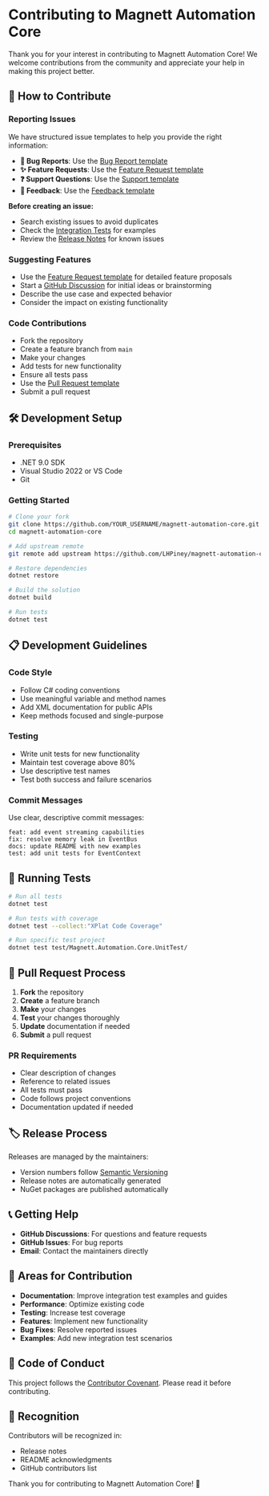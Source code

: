 # Contributing to Magnett Automation Core

Thank you for your interest in contributing to Magnett Automation Core! We welcome contributions from the community and appreciate your help in making this project better.

## 🤝 How to Contribute

### Reporting Issues
We have structured issue templates to help you provide the right information:

- **🐛 Bug Reports**: Use the [Bug Report template](https://github.com/LHPiney/magnett-automation-core/issues/new?template=bug_report.yml)
- **✨ Feature Requests**: Use the [Feature Request template](https://github.com/LHPiney/magnett-automation-core/issues/new?template=feature_request.yml)
- **❓ Support Questions**: Use the [Support template](https://github.com/LHPiney/magnett-automation-core/issues/new?template=support.yml)
- **💬 Feedback**: Use the [Feedback template](https://github.com/LHPiney/magnett-automation-core/issues/new?template=feedback.yml)

**Before creating an issue:**
- Search existing issues to avoid duplicates
- Check the [Integration Tests](test/Magnett.Automation.Core.IntegrationTest/) for examples
- Review the [Release Notes](RELEASE-NOTES.MD) for known issues

### Suggesting Features
- Use the [Feature Request template](https://github.com/LHPiney/magnett-automation-core/issues/new?template=feature_request.yml) for detailed feature proposals
- Start a [GitHub Discussion](https://github.com/LHPiney/magnett-automation-core/discussions) for initial ideas or brainstorming
- Describe the use case and expected behavior
- Consider the impact on existing functionality

### Code Contributions
- Fork the repository
- Create a feature branch from `main`
- Make your changes
- Add tests for new functionality
- Ensure all tests pass
- Use the [Pull Request template](.github/pull_request_template/pull_request_template.md)
- Submit a pull request

## 🛠️ Development Setup

### Prerequisites
- .NET 9.0 SDK
- Visual Studio 2022 or VS Code
- Git

### Getting Started
```bash
# Clone your fork
git clone https://github.com/YOUR_USERNAME/magnett-automation-core.git
cd magnett-automation-core

# Add upstream remote
git remote add upstream https://github.com/LHPiney/magnett-automation-core.git

# Restore dependencies
dotnet restore

# Build the solution
dotnet build

# Run tests
dotnet test
```

## 📋 Development Guidelines

### Code Style
- Follow C# coding conventions
- Use meaningful variable and method names
- Add XML documentation for public APIs
- Keep methods focused and single-purpose

### Testing
- Write unit tests for new functionality
- Maintain test coverage above 80%
- Use descriptive test names
- Test both success and failure scenarios

### Commit Messages
Use clear, descriptive commit messages:
```
feat: add event streaming capabilities
fix: resolve memory leak in EventBus
docs: update README with new examples
test: add unit tests for EventContext
```

## 🧪 Running Tests

```bash
# Run all tests
dotnet test

# Run tests with coverage
dotnet test --collect:"XPlat Code Coverage"

# Run specific test project
dotnet test test/Magnett.Automation.Core.UnitTest/
```

## 📝 Pull Request Process

1. **Fork** the repository
2. **Create** a feature branch
3. **Make** your changes
4. **Test** your changes thoroughly
5. **Update** documentation if needed
6. **Submit** a pull request

### PR Requirements
- Clear description of changes
- Reference to related issues
- All tests must pass
- Code follows project conventions
- Documentation updated if needed

## 🏷️ Release Process

Releases are managed by the maintainers:
- Version numbers follow [Semantic Versioning](https://semver.org/)
- Release notes are automatically generated
- NuGet packages are published automatically

## 📞 Getting Help

- **GitHub Discussions**: For questions and feature requests
- **GitHub Issues**: For bug reports
- **Email**: Contact the maintainers directly

## 🎯 Areas for Contribution

- **Documentation**: Improve integration test examples and guides
- **Performance**: Optimize existing code
- **Testing**: Increase test coverage
- **Features**: Implement new functionality
- **Bug Fixes**: Resolve reported issues
- **Examples**: Add new integration test scenarios

## 📜 Code of Conduct

This project follows the [Contributor Covenant](CODE_OF_CONDUCT.md). Please read it before contributing.

## 🙏 Recognition

Contributors will be recognized in:
- Release notes
- README acknowledgments
- GitHub contributors list

Thank you for contributing to Magnett Automation Core! 🚀
